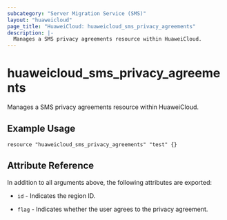 ```yaml
---
subcategory: "Server Migration Service (SMS)"
layout: "huaweicloud"
page_title: "HuaweiCloud: huaweicloud_sms_privacy_agreements"
description: |-
  Manages a SMS privacy agreements resource within HuaweiCloud.
---
```


# huaweicloud_sms_privacy_agreements

Manages a SMS privacy agreements resource within HuaweiCloud.

## Example Usage

```hcl
resource "huaweicloud_sms_privacy_agreements" "test" {}
```

## Attribute Reference

In addition to all arguments above, the following attributes are exported:

* `id` - Indicates the region ID.

* `flag` - Indicates whether the user agrees to the privacy agreement.
